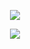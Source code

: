 <p align="center">
    <img src="https://github.com/solaris0115/NewRatkin/blob/master/About/Preview.jpg" />
</p>

<p align="center">
    <img src="https://img.shields.io/badge/NewRatkin-1.6v-4BC51D.svg?style=flat" />
  </a>
</p>


